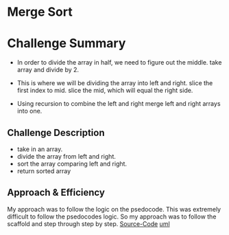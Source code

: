 # Merge Sort

# Challenge Summary
- In order to divide the array in half, we need to figure out the middle.
take array and divide by 2. 

- This is where we will be dividing the array into left and right.
slice the first index to mid. 
slice the mid, which will equal the right side. 

- Using recursion to combine the left and right
merge left and right arrays into one. 

## Challenge Description

- take in an array.
- divide the array from left and right.
- sort the array comparing left and right. 
- return sorted array

## Approach & Efficiency
My approach was to follow the logic on the psedocode. This was extremely difficult to follow the psedocodes logic. So my approach was to follow the scaffold and step through step by step.
[Source-Code](https://medium.com/javascript-in-plain-english/javascript-merge-sort-3205891ac060)
[uml]('./uml/pic.png')
